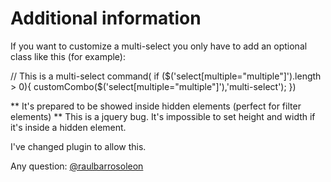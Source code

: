 Additional information
=============

If you want to customize a multi-select you only have to add an optional class like this (for example):

// This is a multi-select
command(
if ($('select[multiple="multiple"]').length > 0){
  customCombo($('select[multiple="multiple"]'),'multi-select');
})


** It's prepared to be showed inside hidden elements (perfect for filter elements) **
This is a jquery bug. It's impossible to set height and width if it's inside a hidden element. 

I've changed plugin to allow this.

Any question: [@raulbarrosoleon](http://twitter.com/raulbarrosoleon)
